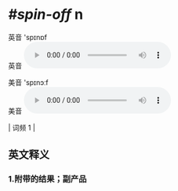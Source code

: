 # ***\#spin-off*** n
英音 'spɪnɒf  
英音
<audio src="./media/spin-off1.aac" controls="controls"></audio>

美音 'spɪnɔːf  
美音
<audio src="./media/spin-off2.aac" controls="controls"></audio>



| 词频 1 |  

英文释义
---
### 1.**附带的结果；副产品**  


